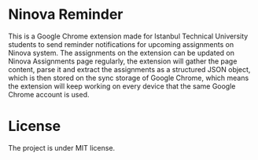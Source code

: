# Ninova Reminder
This is a Google Chrome extension made for Istanbul Technical University students to send reminder notifications for upcoming assignments on Ninova system. The assignments on the extension can be updated on Ninova Assignments page regularly, the extension will gather the page content, parse it and extract the assignments as a structured JSON object, which is then stored on the sync storage of Google Chrome, which means the extension will keep working on every device that the same Google Chrome account is used.

# License
The project is under MIT license.